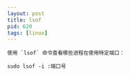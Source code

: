 ```yaml
---
layout: post
title: lsof
pid: 620
tags: [linux]
---
```


```
使用 `lsof` 命令查看哪些进程在使用特定端口：

sudo lsof -i :端口号
```




